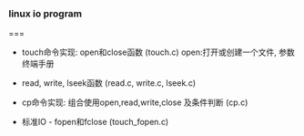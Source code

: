 ### linux io program
===
* touch命令实现: open和close函数 (touch.c)
open:打开或创建一个文件, 参数终端手册

* read, write, lseek函数 (read.c, write.c, lseek.c)

* cp命令实现: 组合使用open,read,write,close 及条件判断 (cp.c)

* 标准IO - fopen和fclose (touch_fopen.c)
